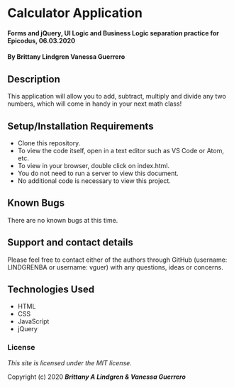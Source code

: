 # Calculator Application

#### Forms and jQuery, UI Logic and Business Logic separation practice for Epicodus, 06.03.2020

#### By Brittany Lindgren Vanessa Guerrero

## Description

This application will allow you to add, subtract, multiply and divide any two numbers, which will come in handy in your next math class!

## Setup/Installation Requirements

* Clone this repository.
* To view the code itself, open in a text editor such as VS Code or Atom, etc.
* To view in your browser, double click on index.html.
* You do not need to run a server to view this document.
* No additional code is necessary to view this project.

## Known Bugs

There are no known bugs at this time. 

## Support and contact details

Please feel free to contact either of the authors through GitHub (username: LINDGRENBA or username: vguer) with any questions, ideas or concerns.

## Technologies Used

* HTML
* CSS
* JavaScript
* jQuery

### License

*This site is licensed under the MIT license.*

Copyright (c) 2020 **_Brittany A Lindgren & Vanessa Guerrero_**